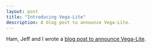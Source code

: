 ```yaml
---
layout: post
title: "Introducing Vega-Lite"
description: A blog post to announce Vega-Lite.
---
```


Ham, Jeff and I wrote a [blog post to announce Vega-Lite](https://medium.com/hci-design-at-uw/introducing-vega-lite-438f9215f09e).
